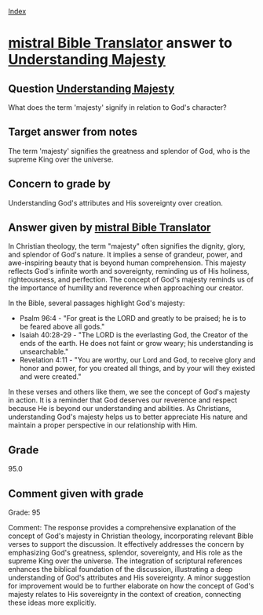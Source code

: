 
[Index](../../index.md)
# [mistral Bible Translator](../../answering_models/mistral_Bible_Translator.md) answer to [Understanding Majesty](../../questions/Understanding_Majesty.md)

## Question [Understanding Majesty](../../questions/Understanding_Majesty.md)
What does the term 'majesty' signify in relation to God's character?

## Target answer from notes
The term 'majesty' signifies the greatness and splendor of God, who is the supreme King over the universe.

## Concern to grade by
Understanding God's attributes and His sovereignty over creation.

## Answer given by [mistral Bible Translator](../../answering_models/mistral_Bible_Translator.md)
 In Christian theology, the term "majesty" often signifies the dignity, glory, and splendor of God's nature. It implies a sense of grandeur, power, and awe-inspiring beauty that is beyond human comprehension. This majesty reflects God's infinite worth and sovereignty, reminding us of His holiness, righteousness, and perfection. The concept of God's majesty reminds us of the importance of humility and reverence when approaching our creator.

In the Bible, several passages highlight God's majesty:
- Psalm 96:4 - "For great is the LORD and greatly to be praised; he is to be feared above all gods."
- Isaiah 40:28-29 - "The LORD is the everlasting God, the Creator of the ends of the earth. He does not faint or grow weary; his understanding is unsearchable."
- Revelation 4:11 - "You are worthy, our Lord and God, to receive glory and honor and power, for you created all things, and by your will they existed and were created."

In these verses and others like them, we see the concept of God's majesty in action. It is a reminder that God deserves our reverence and respect because He is beyond our understanding and abilities. As Christians, understanding God's majesty helps us to better appreciate His nature and maintain a proper perspective in our relationship with Him.

## Grade
95.0

## Comment given with grade
Grade: 95

Comment: The response provides a comprehensive explanation of the concept of God's majesty in Christian theology, incorporating relevant Bible verses to support the discussion. It effectively addresses the concern by emphasizing God's greatness, splendor, sovereignty, and His role as the supreme King over the universe. The integration of scriptural references enhances the biblical foundation of the discussion, illustrating a deep understanding of God's attributes and His sovereignty. A minor suggestion for improvement would be to further elaborate on how the concept of God's majesty relates to His sovereignty in the context of creation, connecting these ideas more explicitly.
